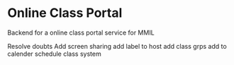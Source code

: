 # Online Class Portal
Backend for a  online class portal service for MMIL

Resolve doubts
Add screen sharing
add label to host
add class grps
add to calender
schedule class system
